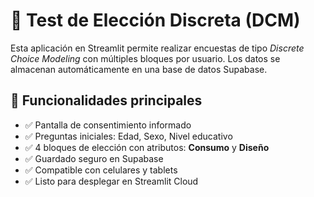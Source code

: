 # 🧠 Test de Elección Discreta (DCM)

Esta aplicación en Streamlit permite realizar encuestas de tipo *Discrete Choice Modeling* con múltiples bloques por usuario. Los datos se almacenan automáticamente en una base de datos Supabase.

## 🚀 Funcionalidades principales

- ✅ Pantalla de consentimiento informado
- ✅ Preguntas iniciales: Edad, Sexo, Nivel educativo
- ✅ 4 bloques de elección con atributos: **Consumo** y **Diseño**
- ✅ Guardado seguro en Supabase
- ✅ Compatible con celulares y tablets
- ✅ Listo para desplegar en Streamlit Cloud






